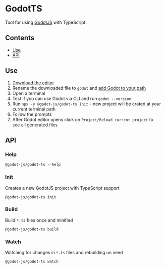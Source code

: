 # GodotTS

Tool for using [GodotJS](https://github.com/godotjs/javascript) with TypeScript.

## Contents

- [Use](#use)
- [API](#api)

## Use

1. [Download the editor](https://github.com/godotjs/javascript/releases)
2. Rename the downloaded file to `godot` and [add Godot to your path](https://docs.godotengine.org/en/stable/tutorials/editor/command_line_tutorial.html#path)
3. Open a terminal
4. Test if you can use Godot via CLI and run `godot --version`
5. Run `npx -y @godot-js/godot-ts init` - new project will be crated at your current terminal path
6. Follow the prompts
7. After Godot editor opens click on `Project/Reload current project` to see all generated files

## API

### Help

```shell
@godot-js/godot-ts --help
```

### Init

Creates a new GodotJS project with TypeScript support

```shell
@godot-js/godot-ts init
```

### Build

Build `*.ts` files once and minified

```shell
@godot-js/godot-ts build
```

### Watch

Watching for changes in `*.ts` files and rebuilding on need

```shell
@godot-js/godot-ts watch
```
